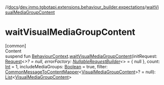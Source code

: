 //[docs](../../index.md)/[dev.inmo.tgbotapi.extensions.behaviour_builder.expectations](index.md)/[waitVisualMediaGroupContent](wait-visual-media-group-content.md)



# waitVisualMediaGroupContent  
[common]  
Content  
suspend fun [BehaviourContext](../dev.inmo.tgbotapi.extensions.behaviour_builder/-behaviour-context/index.md).[waitVisualMediaGroupContent](wait-visual-media-group-content.md)(initRequest: [Request](../dev.inmo.tgbotapi.requests.abstracts/-request/index.md)<*>? = null, errorFactory: [NullableRequestBuilder](index.md#%5Bdev.inmo.tgbotapi.extensions.behaviour_builder.expectations%2FNullableRequestBuilder%2F%2F%2FPointingToDeclaration%2F%5D%2FClasslikes%2F625018081)<*> = { null }, count: [Int](https://kotlinlang.org/api/latest/jvm/stdlib/kotlin/-int/index.html) = 1, includeMediaGroups: [Boolean](https://kotlinlang.org/api/latest/jvm/stdlib/kotlin/-boolean/index.html) = true, filter: [CommonMessageToContentMapper](index.md#%5Bdev.inmo.tgbotapi.extensions.behaviour_builder.expectations%2FCommonMessageToContentMapper%2F%2F%2FPointingToDeclaration%2F%5D%2FClasslikes%2F625018081)<[VisualMediaGroupContent](../dev.inmo.tgbotapi.types.message.content.abstracts/-visual-media-group-content/index.md)>? = null): [List](https://kotlinlang.org/api/latest/jvm/stdlib/kotlin.collections/-list/index.html)<[VisualMediaGroupContent](../dev.inmo.tgbotapi.types.message.content.abstracts/-visual-media-group-content/index.md)>  



